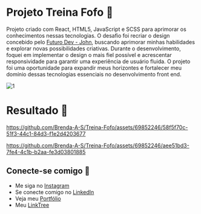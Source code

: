 # Projeto Treina Fofo :muscle:

Projeto criado com React, HTML5, JavaScript e SCSS para aprimorar os conhecimentos nessas tecnologias. 
O desafio foi recriar o design concebido pelo [Futuro Dev - John](https://www.youtube.com/@futuroDevJohn), buscando aprimorar minhas habilidades e explorar novas possibilidades criativas. 
Durante o desenvolvimento, foquei em implementar o design o mais fiel possível e acrescentar responsividade para garantir uma experiência de usuário fluida. 
O projeto foi uma oportunidade para expandir meus horizontes e fortalecer meu domínio dessas tecnologias essenciais no desenvolvimento front end.

![1](https://github.com/Brenda-A-S/Treina-Fofo/assets/69852246/4b115a18-bae8-4840-b694-0fa796e12884)

# Resultado :pushpin:

https://github.com/Brenda-A-S/Treina-Fofo/assets/69852246/58f5f70c-51f3-44c1-84d3-f1e2d4203677

https://github.com/Brenda-A-S/Treina-Fofo/assets/69852246/aee51bd3-7fe4-4c1b-b2aa-fe3d03801885

## Conecte-se comigo :link:

* Me siga no [Instagram](https://www.instagram.com/brenda_a_s_dev/)
* Se conecte comigo no [LinkedIn](https://www.linkedin.com/in/brenda-antunes-silva/)
* Veja meu [Portfólio](https://portfolio-brenda-a-s.web.app/)
* Meu [LinkTree](https://linktr.ee/brenda_a_s_dev)

